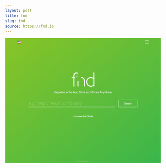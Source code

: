 ```yaml
---
layout: post
title: fnd
slug: fnd
source: https://fnd.io
---
```


<img src="/screenshots/fnd.png"
  alt="Experience the App Store and iTunes Anywhere with fnd"
  title="Experience the App Store and iTunes Anywhere with fnd">
